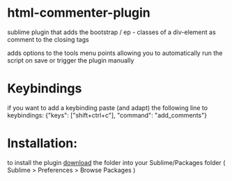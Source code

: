 # html-commenter-plugin
sublime plugin that adds the bootstrap / ep - classes of a div-element as comment to the closing tags

adds options to the tools menu points allowing you to automatically run the script on save or trigger the plugin manually

# Keybindings
if you want to add a keybinding paste (and adapt) the following line to keybindings:
{"keys": ["shift+ctrl+c"], "command": "add_comments"}

# Installation:
to install the plugin [download](https://codeload.github.com/ep-friedel/sublime_html-commenter-plugin/zip/master) the folder into your Sublime/Packages folder ( Sublime > Preferences > Browse Packages )

